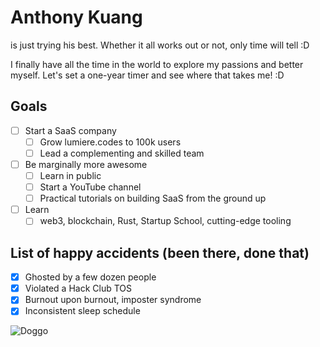 # Anthony Kuang

is just trying his best. Whether it all works out or not, only time will tell :D

I finally have all the time in the world to explore my passions and better myself. Let's set a one-year timer and see where that takes me! :D

## Goals

- [ ] Start a SaaS company
  - [ ] Grow lumiere.codes to 100k users
  - [ ] Lead a complementing and skilled team
- [ ] Be marginally more awesome
  - [ ] Learn in public
  - [ ] Start a YouTube channel
  - [ ] Practical tutorials on building SaaS from the ground up
- [ ] Learn
  - [ ] web3, blockchain, Rust, Startup School, cutting-edge tooling

## List of happy accidents (been there, done that)

- [x] Ghosted by a few dozen people
- [x] Violated a Hack Club TOS
- [x] Burnout upon burnout, imposter syndrome
- [x] Inconsistent sleep schedule

![Doggo](rsz_1img_0754.jpg)
